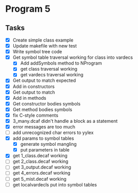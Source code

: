 # Program 5

## Tasks

- [x] Create simple class example
- [x] Update makefile with new test
- [x] Write symbol tree code
- [x] Get symbol table traversal working for class into vardecs
  - [x] Add addSymbols method to NProgram
  - [x] get class traversal working
  - [x] get vardecs traversal working
- [x] Get output to match expected
- [x] Add in constructors
- [x] Get output to match
- [x] Add in methods
- [x] Get constructor bodies symbols
- [x] Get method bodies symbols
- [x] fix C-style comments
- [x] 3_many.dcaf didn't handle a block as a statement
- [x] error messages are too much
- [ ] add unrecognized char errors to yylex
- [x] add params to symbol tables
  - [x] generate symbol mangling
  - [x] put parameters in table
- [x] get 1_class.decaf working
- [ ] get 2_class.decaf working
- [ ] get 3_output.decaf working
- [ ] get 4_errors.decaf working
- [ ] get 5_mist.decaf working
- [ ] get localvardecls put into symbol tables

